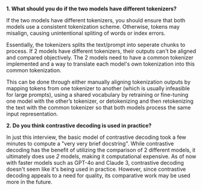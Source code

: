 **1. What should you do if the two models have different tokenizers?**

If the two models have different tokenizers, you should ensure that both models use a consistent tokenization scheme. Otherwise, tokens may misalign, causing unintentional spliting of words or index errors. 

Essentially, the tokenizers splits the text/prompt into seperate chunks to process. If 2 models have different tokenizers, their outputs can't be aligned and compared objectively. The 2 models need to have a common tokenizer implemented and a way to translate each model's own tokenization into this common tokenization.

This can be done through either manually aligning tokenization outputs by mapping tokens from one tokenizer to another (which is usually infeasible for large prompts), using a shared vocabulary by retraining or fine-tuning one model with the other’s tokenizer, or detokenizing and then retokenizing the text with the common tokenizer so that both models process the same input representation.

**2. Do you think contrastive decoding is used in practice?**

In just this interview, the basic model of contrastive decoding took a few minutes to compute a "very very brief docstring". While contrastive decoding has the benefit of utilizing the comparison of 2 different models, it ultimately does use *2* models, making it computational expensive. 
As of now with faster models such as GPT-4o and Claude 3, contrastive decoding doesn't seem like it's being used in practice. However, since contrastive decoding appeals to a need for quality, its comparative work may be used more in the future. 